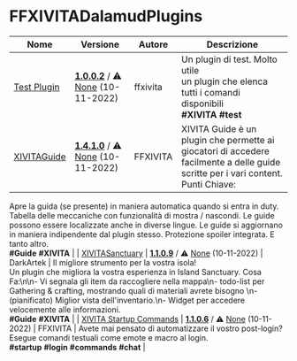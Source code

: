 # FFXIVITADalamudPlugins

| Nome | Versione | Autore | Descrizione |
|------|----------|--------|-------------|
| [Test Plugin](https://github.com/ffxivita/testplugin) | **[1.0.0.2](https://ffxivita.github.io/XIVITADalamudPlugins/dist/stable/TestPlugin/latest.zip)** / ⚠️ [None](https://ffxivita.github.io/XIVITADalamudPlugins/dist/stable/TestPlugin/latest.zip) (10-11-2022) | ffxivita | Un plugin di test. Molto utile<br>un plugin che elenca tutti i comandi disponibili<br>**\#XIVITA** **\#test** |
| [XIVITAGuide](https://github.com/ffxivita/XIVITAGuide) | **[1.4.1.0](https://ffxivita.github.io/XIVITADalamudPlugins/dist/stable/XIVITAGuide/latest.zip)** / ⚠️ [None](https://ffxivita.github.io/XIVITADalamudPlugins/dist/stable/XIVITAGuide/latest.zip) (10-11-2022) | FFXIVITA | XIVITA Guide è un plugin che permette ai giocatori di accedere facilmente a delle guide scritte per i vari content.<br>Punti Chiave:
 Apre la guida (se presente) in maniera automatica quando si entra in duty.
 Tabella delle meccaniche con funzionalità di mostra / nascondi.
 Le guide possono essere localizzate anche in diverse lingue.
 Le guide si aggiornano in maniera indipendente dal plugin stesso.
 Protezione spoiler integrata.
 E tanto altro.<br>**\#Guide** **\#XIVITA** |
| [XIVITASanctuary](https://github.com/DarkArtek/XIVITASanctuary) | **[1.1.0.9](https://ffxivita.github.io/XIVITADalamudPlugins/dist/stable/XIVITASanctuary/latest.zip)** / ⚠️ [None](https://ffxivita.github.io/XIVITADalamudPlugins/dist/stable/XIVITASanctuary/latest.zip) (10-11-2022) | DarkArtek | Il migliore strumento per la vostra isola!<br>Un plugin che migliora la vostra esperienza in  Island Sanctuary. Cosa Fa:\n\n- Vi segnala gli item da raccogliere nella mappa\n- todo-list per Gathering & crafting, mostrando quali di materiali avrete bisogno \n- (pianificato) Miglior vista dell'inventario.\n- Widget per accedere velocemente alle informazioni.<br>**\#Guide** **\#XIVITA** |
| [XIVITA Startup Commands](https://github.com/DarkArtek/XIVITAStartupCommands) | **[1.1.0.6](https://ffxivita.github.io/XIVITADalamudPlugins/dist/stable/XIVITAStartupCommands/latest.zip)** / ⚠️ [None](https://ffxivita.github.io/XIVITADalamudPlugins/dist/stable/XIVITAStartupCommands/latest.zip) (10-11-2022) | FFXIVITA | Avete mai pensato di automatizzare il vostro post-login?<br>Esegue comandi testuali come emote e macro al login.<br>**\#startup** **\#login** **\#commands** **\#chat** |